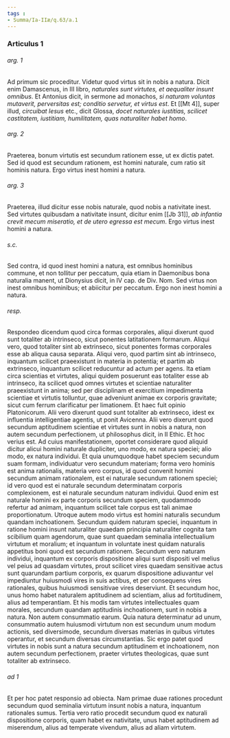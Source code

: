 ```yaml
---
tags : 
- Summa/Ia-IIæ/q.63/a.1
---
```


### Articulus 1

###### arg. 1
Ad primum sic proceditur. Videtur quod virtus sit in nobis a natura. Dicit enim Damascenus, in III libro, *naturales sunt virtutes, et aequaliter insunt omnibus*. Et Antonius dicit, in sermone ad monachos, *si naturam voluntas mutaverit, perversitas est; conditio servetur, et virtus est*. Et [[Mt 4]], super illud, *circuibat Iesus* etc., dicit Glossa, *docet naturales iustitias, scilicet castitatem, iustitiam, humilitatem, quas naturaliter habet homo*.

###### arg. 2
Praeterea, bonum virtutis est secundum rationem esse, ut ex dictis patet. Sed id quod est secundum rationem, est homini naturale, cum ratio sit hominis natura. Ergo virtus inest homini a natura.

###### arg. 3
Praeterea, illud dicitur esse nobis naturale, quod nobis a nativitate inest. Sed virtutes quibusdam a nativitate insunt, dicitur enim [[Jb 31]], *ab infantia crevit mecum miseratio, et de utero egressa est mecum*. Ergo virtus inest homini a natura.

###### s.c.
Sed contra, id quod inest homini a natura, est omnibus hominibus commune, et non tollitur per peccatum, quia etiam in Daemonibus bona naturalia manent, ut Dionysius dicit, in IV cap. de Div. Nom. Sed virtus non inest omnibus hominibus; et abiicitur per peccatum. Ergo non inest homini a natura.

###### resp.
Respondeo dicendum quod circa formas corporales, aliqui dixerunt quod sunt totaliter ab intrinseco, sicut ponentes latitationem formarum. Aliqui vero, quod totaliter sint ab extrinseco, sicut ponentes formas corporales esse ab aliqua causa separata. Aliqui vero, quod partim sint ab intrinseco, inquantum scilicet praeexistunt in materia in potentia; et partim ab extrinseco, inquantum scilicet reducuntur ad actum per agens. Ita etiam circa scientias et virtutes, aliqui quidem posuerunt eas totaliter esse ab intrinseco, ita scilicet quod omnes virtutes et scientiae naturaliter praeexistunt in anima; sed per disciplinam et exercitium impedimenta scientiae et virtutis tolluntur, quae adveniunt animae ex corporis gravitate; sicut cum ferrum clarificatur per limationem. Et haec fuit opinio Platonicorum. Alii vero dixerunt quod sunt totaliter ab extrinseco, idest ex influentia intelligentiae agentis, ut ponit Avicenna. Alii vero dixerunt quod secundum aptitudinem scientiae et virtutes sunt in nobis a natura, non autem secundum perfectionem, ut philosophus dicit, in II Ethic. Et hoc verius est. Ad cuius manifestationem, oportet considerare quod aliquid dicitur alicui homini naturale dupliciter, uno modo, ex natura speciei; alio modo, ex natura individui. Et quia unumquodque habet speciem secundum suam formam, individuatur vero secundum materiam; forma vero hominis est anima rationalis, materia vero corpus, id quod convenit homini secundum animam rationalem, est ei naturale secundum rationem speciei; id vero quod est ei naturale secundum determinatam corporis complexionem, est ei naturale secundum naturam individui. Quod enim est naturale homini ex parte corporis secundum speciem, quodammodo refertur ad animam, inquantum scilicet tale corpus est tali animae proportionatum. Utroque autem modo virtus est homini naturalis secundum quandam inchoationem. Secundum quidem naturam speciei, inquantum in ratione homini insunt naturaliter quaedam principia naturaliter cognita tam scibilium quam agendorum, quae sunt quaedam seminalia intellectualium virtutum et moralium; et inquantum in voluntate inest quidam naturalis appetitus boni quod est secundum rationem. Secundum vero naturam individui, inquantum ex corporis dispositione aliqui sunt dispositi vel melius vel peius ad quasdam virtutes, prout scilicet vires quaedam sensitivae actus sunt quarundam partium corporis, ex quarum dispositione adiuvantur vel impediuntur huiusmodi vires in suis actibus, et per consequens vires rationales, quibus huiusmodi sensitivae vires deserviunt. Et secundum hoc, unus homo habet naturalem aptitudinem ad scientiam, alius ad fortitudinem, alius ad temperantiam. Et his modis tam virtutes intellectuales quam morales, secundum quandam aptitudinis inchoationem, sunt in nobis a natura. Non autem consummatio earum. Quia natura determinatur ad unum, consummatio autem huiusmodi virtutum non est secundum unum modum actionis, sed diversimode, secundum diversas materias in quibus virtutes operantur, et secundum diversas circumstantias. Sic ergo patet quod virtutes in nobis sunt a natura secundum aptitudinem et inchoationem, non autem secundum perfectionem, praeter virtutes theologicas, quae sunt totaliter ab extrinseco.

###### ad 1
Et per hoc patet responsio ad obiecta. Nam primae duae rationes procedunt secundum quod seminalia virtutum insunt nobis a natura, inquantum rationales sumus. Tertia vero ratio procedit secundum quod ex naturali dispositione corporis, quam habet ex nativitate, unus habet aptitudinem ad miserendum, alius ad temperate vivendum, alius ad aliam virtutem.

